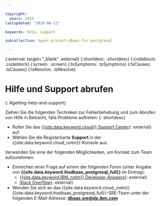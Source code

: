 ```yaml
---

copyright:
  years: 2019
lastupdated: "2019-06-12"

keywords: help, support

subcollection: hyper-protect-dbaas-for-postgresql

---
```

{:external: target="_blank" .external}
{:shortdesc: .shortdesc}
{:codeblock: .codeblock}
{:screen: .screen}
{:tsSymptoms: .tsSymptoms}
{:tsCauses: .tsCauses}
{:tsResolve: .tsResolve}


# Hilfe und Support abrufen
{: #getting-help-and-support}

Ziehen Sie die folgenden Techniken zur Fehlerbehebung und zum Abrufen von Hilfe in Betracht, falls Probleme auftreten:
{: shortdesc}

* Rufen Sie das [{{site.data.keyword.cloud}} Support Center](https://cloud.ibm.com/unifiedsupport/supportcenter){: external} auf.
* Wählen Sie die Registerkarte **Support** in der {{site.data.keyword.cloud_notm}}-Konsole aus.

Verwenden Sie eine der folgenden Möglichkeiten, um Kontakt zum Team aufzunehmen:

* Einreichen einer Frage auf einem der folgenden Foren (unter Angabe von **{{site.data.keyword.ihsdbaas_postgresql_full}}** im Eintrag):
  * [{{site.data.keyword.IBM_notm}} Developer Answers](https://developer.ibm.com/answers/index.html){: external}
  * [Stack Overflow](https://stackoverflow.com/){: external}
* Wenden Sie sich an das {{site.data.keyword.cloud_notm}} {{site.data.keyword.ihsdbaas_postgresql_full}}-SRE-Team unter der folgenden E-Mail-Adresse: **dbaas.sre@de.ibm.com**   	
